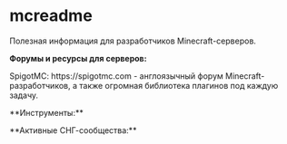 # mcreadme
Полезная информация для разработчиков Minecraft-серверов.

**Форумы и ресурсы для серверов:**
<p>SpigotMC: https://spigotmc.com - англоязычный форум Minecraft-разработчиков, а также огромная библиотека плагинов под каждую задачу.
</p>
**Инструменты:**
<p></p>
**Активные СНГ-сообщества:**
<p></p>
